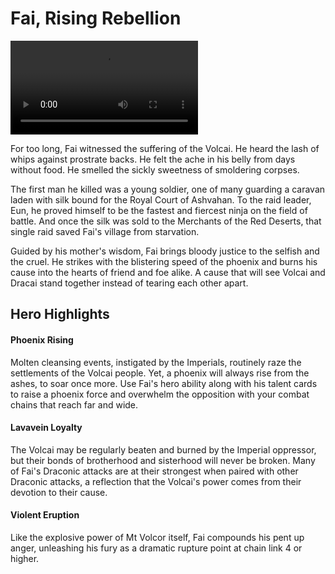 # Fai, Rising Rebellion

<video controls autoplay loop playsinline>
  <source src="https://media.githubusercontent.com/media/nathaneastwood/fablore/main/src/heroes-of-rathe/media/fai.mp4" type="video/mp4">
</video>

For too long, Fai witnessed the suffering of the Volcai. He heard the lash of whips against prostrate backs. He felt the ache in his belly from days without food. He smelled the sickly sweetness of smoldering corpses.

The first man he killed was a young soldier, one of many guarding a caravan laden with silk bound for the Royal Court of Ashvahan. To the raid leader, Eun, he proved himself to be the fastest and fiercest ninja on the field of battle. And once the silk was sold to the Merchants of the Red Deserts, that single raid saved Fai's village from starvation.

Guided by his mother's wisdom, Fai brings bloody justice to the selfish and the cruel. He strikes with the blistering speed of the phoenix and burns his cause into the hearts of friend and foe alike. A cause that will see Volcai and Dracai stand together instead of tearing each other apart.

## Hero Highlights

#### Phoenix Rising

Molten cleansing events, instigated by the Imperials, routinely raze the settlements of the Volcai people. Yet, a phoenix will always rise from the ashes, to soar once more. Use Fai's hero ability along with his talent cards to raise a phoenix force and overwhelm the opposition with your combat chains that reach far and wide.

#### Lavavein Loyalty

The Volcai may be regularly beaten and burned by the Imperial oppressor, but their bonds of brotherhood and sisterhood will never be broken. Many of Fai's Draconic attacks are at their strongest when paired with other Draconic attacks, a reflection that the Volcai's power comes from their devotion to their cause.

#### Violent Eruption

Like the explosive power of Mt Volcor itself, Fai compounds his pent up anger, unleashing his fury as a dramatic rupture point at chain link 4 or higher.
